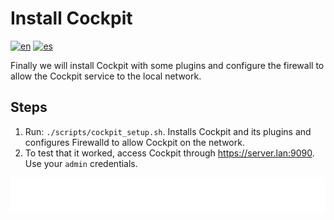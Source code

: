 # Install Cockpit

[![en](https://img.shields.io/badge/lang-en-blue.svg)](Install%20cockpit.md)
[![es](https://img.shields.io/badge/lang-es-blue.svg)](Install%20cockpit.es.md)

Finally we will install Cockpit with some plugins and configure the firewall to allow the Cockpit service to the local network.

## Steps

1. Run: `./scripts/cockpit_setup.sh`. Installs Cockpit and its plugins and configures Firewalld to allow Cockpit on the network.
2. To test that it worked, access Cockpit through https://server.lan:9090. Use your `admin` credentials.

[<img width="33.3%" src="buttons/prev-Install and configure zsh optional.svg" alt="Install and configure Zsh (Optional)">](Install%20and%20configure%20zsh%20optional.md)[<img width="33.3%" src="buttons/jump-Index.svg" alt="Index">](README.md)[<img width="33.3%" src="buttons/next-Register ddns optional.svg" alt="Register DDNS (Optional)">](Register%20ddns%20optional.md)
